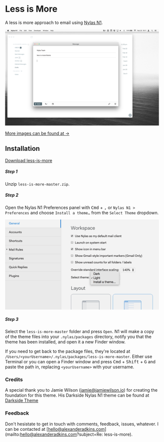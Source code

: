 # Less is More
A less is more approach to email using [Nylas N1](https://nylas.com/n1).

[![Message](./images/composer.png)](./images/composer.png)

[More images can be found at →](http://www.alexanderadkins.com/projects/less-is-more)

## Installation

[Download less-is-more](https://github.com/P0WW0W/less-is-more/archive/master.zip)

##### Step 1
Unzip `less-is-more-master.zip`.

##### Step 2
Open the Nylas N1 Preferences panel with <kbd>Cmd</kbd> + <kbd>,</kbd> or `Nylas N1 > Preferences` and choose `Install a theme…` from the `Select Theme` dropdown.

![Default Theme](./images/install.png)

##### Step 3
Select the `less-is-more-master` folder and press `Open`. N1 will make a copy of the theme files into your `.nylas/packages` directory, notify you that the theme has been installed, and open it a new Finder window.

If you need to get back to the package files, they're located at `/Users/<yourUsername>/.nylas/packages/less-is-more-master`. Either use Terminal or you can open a Finder window and press <kbd>Cmd</kbd> + <kbd>Shift</kbd> + <kbd>G</kbd> and paste the path in, replacing `<yourUsername>` with your username.


### Credits
A special thank you to Jamie Wilson (jamie@jamiewilson.io) for creating the foundation for this theme. His Darkside Nylas N1 theme can be found at [Darkside Theme](http://www.jamiewilson.io/darkside)

### Feedback
Don't hesistate to get in touch with comments, feedback, issues, whatever. I can be contacted at [hello@alexanderadkins.com](mailto:hello@alexanderadkins.com?subject=Re: less-is-more).
